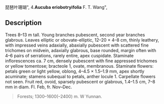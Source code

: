 琵琶叶珊瑚",
4.**Aucuba eriobotryifolia** F. T. Wang",

## Description
Trees 8–13 m tall. Young branches pubescent, second year branches glabrous. Leaves elliptic or obovate-elliptic, 12–20 × 4–8 cm, thinly leathery, with impressed veins adaxially, abaxially pubescent with scattered fine trichomes on midvein, adaxially glabrous, base rounded, margin often with 4–6 pairs of serrations, rarely entire, apex cuspidate. Staminate inflorescences ca. 7 cm, densely pubescent with fine appressed trichomes or yellow tomentose; bracteole 1, ovate, membranous. Staminate flowers: petals green or light yellow, oblong, 4–4.5 × 1.5–1.9 mm, apex shortly acuminate; stamens subequal to petals, anther locule 1. Carpellate flowers not seen. Fruit red, ovoid, sparsely pubescent or glabrous, 1.4–1.5 cm, 7–8 mm in diam. Fl. Feb, fr. Nov–Dec.

> Forests; 1300–1600(–2400) m. W Yunnan.
